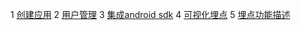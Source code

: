 1 [创建应用](androidSdkDoc/chuang-jian-ying-yong.md)
2 [用户管理](androidSdkDoc/yong-hu-guan-li.md)
3 [集成android sdk](androidSdkDoc/specter_integration.md)
4 [可视化埋点](androidSdkDoc/ke-shi-hua-mai-dian.md)
5 [埋点功能描述](androidSdkDoc/mai-dian-gong-neng-miao-shu.md)

